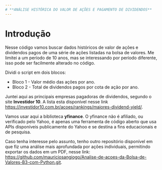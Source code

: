 ```yaml
---
# **ANÁLISE HISTÓRICA DO VALOR DE AÇÕES E PAGAMENTO DE DIVIDENDOS**
---
```


# **Introdução**

Nesse código vamos buscar dados históricos de valor de ações e dividendos pagos de uma série de ações listadas na bolsa de valores. Me limitei a um período de 10 anos, mas se interessando por período diferente, isso pode ser facilmente alterado no código.

Dividi o script em dois blocos:

- Bloco 1 - Valor médio das ações por ano.
- Bloco 2 - Total de dividendos pagos por cota de ação por ano.

Juntei aqui as principais empresas pagadoras de dividendos, segundo o site **Investidor 10**. A lista esta disponível nesse link https://investidor10.com.br/acoes/rankings/maiores-dividend-yield/.

Vamos usar aqui a biblioteca **yfinance**. O yfinance não é afiliado, ou verificado pelo Yahoo, é apenas uma ferramenta de código aberto que usa APIs disponíveis publicamente do Yahoo e se destina a fins educacionais e de pesquisa.

Caso tenha interesse pelo assunto, tenho outro repositório disponível em que fiz uma análise mais aprofundada por ações individuais, permitindo exportar os dados em um PDF, nesse link: https://github.com/mauriciosangiogo/Analise-de-acoes-da-Bolsa-de-Valores-B3-com-Python.git.
